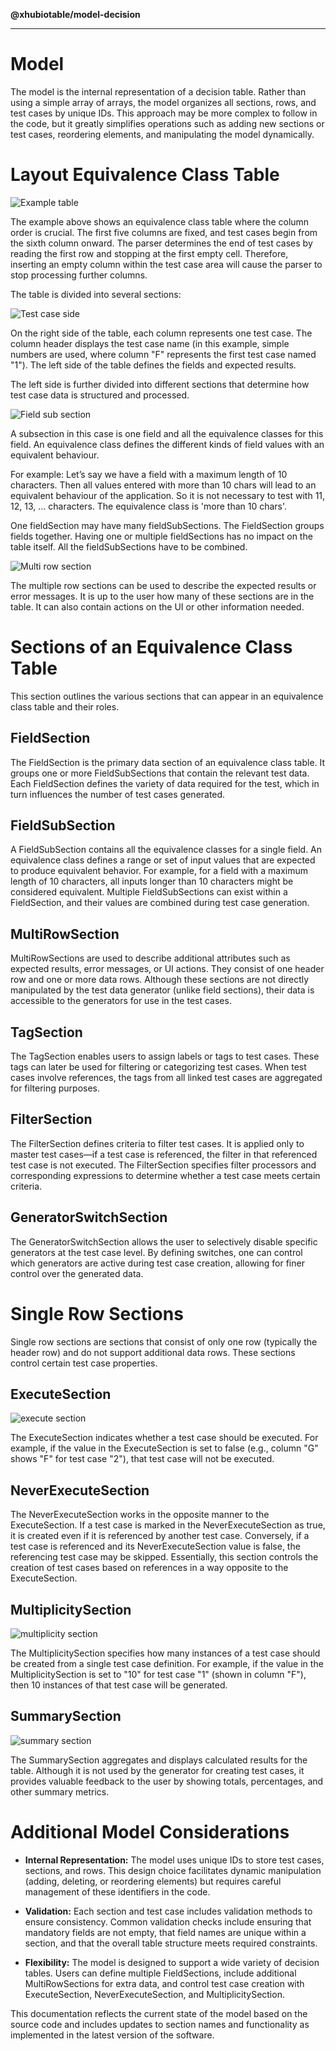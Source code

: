 **@xhubiotable/model-decision**

***

# Model

The model is the internal representation of a decision table. Rather
than using a simple array of arrays, the model organizes all sections,
rows, and test cases by unique IDs. This approach may be more complex to
follow in the code, but it greatly simplifies operations such as adding
new sections or test cases, reordering elements, and manipulating the
model dynamically.

# Layout Equivalence Class Table

![Example table](images/model-decision/table.jpg)

The example above shows an equivalence class table where the column
order is crucial. The first five columns are fixed, and test cases begin
from the sixth column onward. The parser determines the end of test
cases by reading the first row and stopping at the first empty cell.
Therefore, inserting an empty column within the test case area will
cause the parser to stop processing further columns.

The table is divided into several sections:

![Test case side](images/model-decision/table_testcases.jpg)

On the right side of the table, each column represents one test case.
The column header displays the test case name (in this example, simple
numbers are used, where column "F" represents the first test case named
"1"). The left side of the table defines the fields and expected
results.

The left side is further divided into different sections that determine
how test case data is structured and processed.

![Field sub section](images/model-decision/table_field_sub_section.jpg)

A subsection in this case is one field and all the equivalence classes
for this field. An equivalence class defines the different kinds of
field values with an equivalent behaviour.

For example: Let’s say we have a field with a maximum length of 10
characters. Then all values entered with more than 10 chars will lead to
an equivalent behaviour of the application. So it is not necessary to
test with 11, 12, 13, …​ characters. The equivalence class is 'more than
10 chars'.

One fieldSection may have many fieldSubSections. The FieldSection groups
fields together. Having one or multiple fieldSections has no impact on
the table itself. All the fieldSubSections have to be combined.

![Multi row section](images/model-decision/table_multi_row_section.jpg)

The multiple row sections can be used to describe the expected results
or error messages. It is up to the user how many of these sections are
in the table. It can also contain actions on the UI or other information
needed.

# Sections of an Equivalence Class Table

This section outlines the various sections that can appear in an
equivalence class table and their roles.

## FieldSection

The FieldSection is the primary data section of an equivalence class
table. It groups one or more FieldSubSections that contain the relevant
test data. Each FieldSection defines the variety of data required for
the test, which in turn influences the number of test cases generated.

## FieldSubSection

A FieldSubSection contains all the equivalence classes for a single
field. An equivalence class defines a range or set of input values that
are expected to produce equivalent behavior. For example, for a field
with a maximum length of 10 characters, all inputs longer than 10
characters might be considered equivalent. Multiple FieldSubSections can
exist within a FieldSection, and their values are combined during test
case generation.

## MultiRowSection

MultiRowSections are used to describe additional attributes such as
expected results, error messages, or UI actions. They consist of one
header row and one or more data rows. Although these sections are not
directly manipulated by the test data generator (unlike field sections),
their data is accessible to the generators for use in the test cases.

## TagSection

The TagSection enables users to assign labels or tags to test cases.
These tags can later be used for filtering or categorizing test cases.
When test cases involve references, the tags from all linked test cases
are aggregated for filtering purposes.

## FilterSection

The FilterSection defines criteria to filter test cases. It is applied
only to master test cases—if a test case is referenced, the filter in
that referenced test case is not executed. The FilterSection specifies
filter processors and corresponding expressions to determine whether a
test case meets certain criteria.

## GeneratorSwitchSection

The GeneratorSwitchSection allows the user to selectively disable
specific generators at the test case level. By defining switches, one
can control which generators are active during test case creation,
allowing for finer control over the generated data.

# Single Row Sections

Single row sections are sections that consist of only one row (typically
the header row) and do not support additional data rows. These sections
control certain test case properties.

## ExecuteSection

![execute section](images/model-decision/execute_section.png)

The ExecuteSection indicates whether a test case should be executed. For
example, if the value in the ExecuteSection is set to false (e.g.,
column "G" shows "F" for test case "2"), that test case will not be
executed.

## NeverExecuteSection

The NeverExecuteSection works in the opposite manner to the
ExecuteSection. If a test case is marked in the NeverExecuteSection as
true, it is created even if it is referenced by another test case.
Conversely, if a test case is referenced and its NeverExecuteSection
value is false, the referencing test case may be skipped. Essentially,
this section controls the creation of test cases based on references in
a way opposite to the ExecuteSection.

## MultiplicitySection

![multiplicity section](images/model-decision/multiplicity_section.png)

The MultiplicitySection specifies how many instances of a test case
should be created from a single test case definition. For example, if
the value in the MultiplicitySection is set to "10" for test case "1"
(shown in column "F"), then 10 instances of that test case will be
generated.

## SummarySection

![summary section](images/model-decision/summary_section.png)

The SummarySection aggregates and displays calculated results for the
table. Although it is not used by the generator for creating test cases,
it provides valuable feedback to the user by showing totals,
percentages, and other summary metrics.

# Additional Model Considerations

-   **Internal Representation:** The model uses unique IDs to store test
    cases, sections, and rows. This design choice facilitates dynamic
    manipulation (adding, deleting, or reordering elements) but requires
    careful management of these identifiers in the code.

-   **Validation:** Each section and test case includes validation
    methods to ensure consistency. Common validation checks include
    ensuring that mandatory fields are not empty, that field names are
    unique within a section, and that the overall table structure meets
    required constraints.

-   **Flexibility:** The model is designed to support a wide variety of
    decision tables. Users can define multiple FieldSections, include
    additional MultiRowSections for extra data, and control test case
    creation with ExecuteSection, NeverExecuteSection, and
    MultiplicitySection.

This documentation reflects the current state of the model based on the
source code and includes updates to section names and functionality as
implemented in the latest version of the software.
